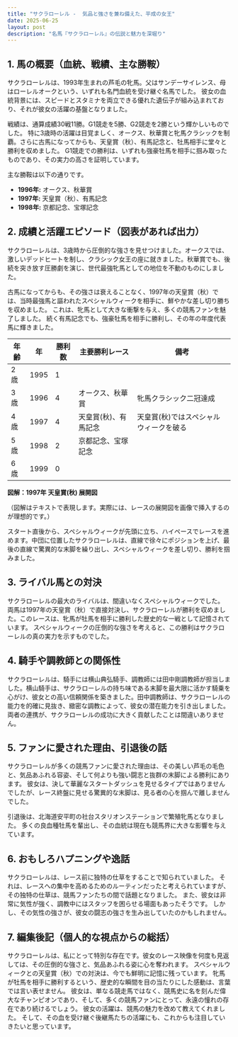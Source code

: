 ```yaml
---
title: "サクラローレル -  気品と強さを兼ね備えた、平成の女王"
date: 2025-06-25
layout: post
description: "名馬『サクラローレル』の伝説と魅力を深堀り"
---
```


## 1. 馬の概要（血統、戦績、主な勝鞍）

サクラローレルは、1993年生まれの芦毛の牝馬。父はサンデーサイレンス、母はローレルオークという、いずれも名門血統を受け継ぐ名馬でした。  彼女の血統背景には、スピードとスタミナを両立できる優れた遺伝子が組み込まれており、それが彼女の活躍の基盤となりました。

戦績は、通算成績30戦11勝。G1競走を5勝、G2競走を2勝という輝かしいものでした。  特に3歳時の活躍は目覚ましく、オークス、秋華賞と牝馬クラシックを制覇。さらに古馬になってからも、天皇賞（秋）、有馬記念と、牡馬相手に堂々と勝利を収めました。  G1競走での勝利は、いずれも強豪牡馬を相手に掴み取ったものであり、その実力の高さを証明しています。

主な勝鞍は以下の通りです。

* **1996年:** オークス、秋華賞
* **1997年:** 天皇賞（秋）、有馬記念
* **1998年:**  京都記念、宝塚記念


## 2. 成績と活躍エピソード（図表があれば出力）

サクラローレルは、3歳時から圧倒的な強さを見せつけました。オークスでは、激しいデッドヒートを制し、クラシック女王の座に就きました。秋華賞でも、後続を突き放す圧勝劇を演じ、世代最強牝馬としての地位を不動のものにしました。

古馬になってからも、その強さは衰えることなく、1997年の天皇賞（秋）では、当時最強馬と謳われたスペシャルウィークを相手に、鮮やかな差し切り勝ちを収めました。 これは、牝馬として大きな衝撃を与え、多くの競馬ファンを魅了しました。  続く有馬記念でも、強豪牡馬を相手に勝利し、その年の年度代表馬に輝きました。

| 年齢 | 年 | 勝利数 | 主要勝利レース | 備考 |
|---|---|---|---|---|
| 2歳 | 1995 | 1 |  |  |
| 3歳 | 1996 | 4 | オークス、秋華賞 | 牝馬クラシック二冠達成 |
| 4歳 | 1997 | 4 | 天皇賞(秋)、有馬記念 | 天皇賞(秋)ではスペシャルウィークを破る |
| 5歳 | 1998 | 2 | 京都記念、宝塚記念 |  |
| 6歳 | 1999 | 0 |  |  |


**図解：1997年 天皇賞(秋) 展開図**

（図解はテキストで表現します。実際には、レースの展開図を画像で挿入するのが理想的です。）

スタート直後から、スペシャルウィークが先頭に立ち、ハイペースでレースを進めます。中団に位置したサクラローレルは、直線で徐々にポジションを上げ、最後の直線で驚異的な末脚を繰り出し、スペシャルウィークを差し切り、勝利を掴みました。


## 3. ライバル馬との対決

サクラローレルの最大のライバルは、間違いなくスペシャルウィークでした。  両馬は1997年の天皇賞（秋）で直接対決し、サクラローレルが勝利を収めました。このレースは、牝馬が牡馬を相手に勝利した歴史的な一戦として記憶されています。  スペシャルウィークの圧倒的な強さを考えると、この勝利はサクラローレルの真の実力を示すものでした。


## 4. 騎手や調教師との関係性

サクラローレルは、騎手には横山典弘騎手、調教師には田中剛調教師が担当しました。横山騎手は、サクラローレルの持ち味である末脚を最大限に活かす騎乗を心がけ、彼女との高い信頼関係を築きました。田中調教師は、サクラローレルの能力を的確に見抜き、緻密な調教によって、彼女の潜在能力を引き出しました。  両者の連携が、サクラローレルの成功に大きく貢献したことは間違いありません。


## 5. ファンに愛された理由、引退後の話

サクラローレルが多くの競馬ファンに愛された理由は、その美しい芦毛の毛色と、気品あふれる容姿、そして何よりも強い闘志と抜群の末脚による勝利にあります。  彼女は、決して華麗なスタートダッシュを見せるタイプではありませんでしたが、レース終盤に見せる驚異的な末脚は、見る者の心を掴んで離しませんでした。

引退後は、北海道安平町の社台スタリオンステーションで繁殖牝馬となりました。  多くの良血種牡馬を輩出し、その血統は現在も競馬界に大きな影響を与えています。


## 6. おもしろハプニングや逸話

サクラローレルは、レース前に独特の仕草をすることで知られていました。  それは、レースへの集中を高めるためのルーティンだったと考えられていますが、その独特の仕草は、競馬ファンたちの間で話題となりました。  また、彼女は非常に気性が強く、調教中にはスタッフを困らせる場面もあったそうです。  しかし、その気性の強さが、彼女の闘志の強さを生み出していたのかもしれません。


## 7. 編集後記（個人的な視点からの総括）

サクラローレルは、私にとって特別な存在です。彼女のレース映像を何度も見返しては、その圧倒的な強さと、気品あふれる姿に心を奪われます。  スペシャルウィークとの天皇賞（秋）での対決は、今でも鮮明に記憶に残っています。  牝馬が牡馬を相手に勝利するという、歴史的な瞬間を目の当たりにした感動は、言葉では言い表せません。  彼女は、単なる競走馬ではなく、競馬史に名を刻んだ偉大なチャンピオンであり、そして、多くの競馬ファンにとって、永遠の憧れの存在であり続けるでしょう。  彼女の活躍は、競馬の魅力を改めて教えてくれました。  そして、その血を受け継ぐ後継馬たちの活躍にも、これからも注目していきたいと思っています。
